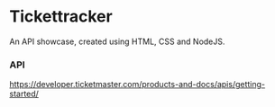 # Tickettracker
An API showcase, created using HTML, CSS and NodeJS.

### API
https://developer.ticketmaster.com/products-and-docs/apis/getting-started/
